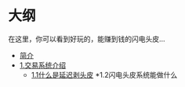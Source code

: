 # 大纲
在这里，你可以看到好玩的，能赚到钱的闪电头皮...
* [简介](README.md)
* [1.交易系统介绍](jieshao/jieshao.md)
   * [1.1什么是延迟剥头皮](jieshao/smsycbtp.md)
   *1.2闪电头皮系统能做什么
